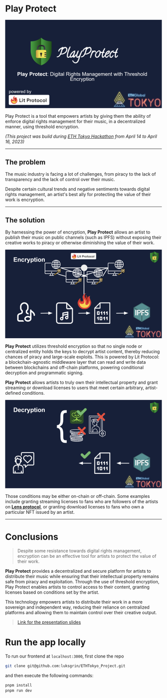 # **Play Protect**

![header](./media/repo-header.png)

Play Protect is a tool that empowers artists by giving them the ability of enforce digital rights management for their music, in a decentralized manner, using threshold encryption.


*(This project was build during [ETH Tokyo Hackathon](https://ethglobal.com/events/tokyo) from April 14 to April 16, 2023)*

---

## **The problem**

The music industry is facing a lot of challenges, from piracy to the lack of transparency and the lack of control over their music.

Despite certain cultural trends and negative sentiments towards digital rights management, an artist's best ally for protecting the value of their work is encryption.

---

## **The solution**

By harnessing the power of encryption, **Play Protect** allows an artist to publish their music on public channels (such as IPFS) without exposing their creative works to piracy or otherwise diminishing the value of their work.

![Encryption](./media/encryption_diagram.png)

**Play Protect** utilizes threshold encryption so that no single node or centralized entity holds the keys to decrypt artist content, thereby reducing chances of piracy and large-scale exploits. This is powered by Lit Protocol: a blockchain-agnostic middleware layer that can read and write data between blockchains and off-chain platforms, powering conditional decryption and programmatic signing. 


**Play Protect** allows artists to truly own their intellectual property and grant streaming or download licenses to users that meet certain arbitrary, artist-defined conditions.

![Decryption](./media/decryption_diagram.png)

Those conditions may be either on-chain or off-chain. Some examples include granting streaming licenses to fans who are followers of the artists on [**Lens protocol**](https://www.lens.xyz/), or granting download licenses to fans who own a particular NFT issued by an artist.

---

# **Conclusions**

>Despite some resistance towards digital rights management, encryption can be an effective tool for artists to protect the value of their work.

**Play Protect** provides a decentralized and secure platform for artists to distribute their music while ensuring that their intellectual property remains safe from piracy and exploitation. Through the use of threshold encryption, Play Protect enables artists to control access to their content, granting licenses based on conditions set by the artist.

This technology empowers artists to distribute their work in a more sovereign and independent way, reducing their reliance on centralized platforms and allowing them to maintain control over their creative output.

> [Link for the presentation slides](https://docs.google.com/presentation/d/1Eur9VfmrnEYFwrkXFDXmE9vJj_11cL7N8hl6kLQpmgk/edit?usp=sharing)

# **Run the app locally**

To run our frontend at `localhost:3000`, first clone the repo

```bash
git clone git@github.com:luksgrin/ETHTokyo_Project.git
```

and then execute the following commands:

```bash
pnpm install
pnpm run dev
```